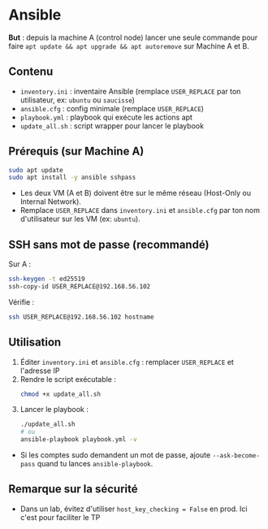 # Ansible


**But** : depuis la machine A (control node) lancer une seule commande pour faire `apt update && apt upgrade && apt autoremove` sur Machine A et B.

## Contenu
- `inventory.ini` : inventaire Ansible (remplace `USER_REPLACE` par ton utilisateur, ex: `ubuntu` ou ``saucisse``)
- `ansible.cfg`  : config minimale (remplace `USER_REPLACE`)
- `playbook.yml` : playbook qui exécute les actions apt
- `update_all.sh` : script wrapper pour lancer le playbook

## Prérequis (sur Machine A)
```bash
sudo apt update
sudo apt install -y ansible sshpass
```
- Les deux VM (A et B) doivent être sur le même réseau (Host-Only ou Internal Network).
- Remplace `USER_REPLACE` dans `inventory.ini` et `ansible.cfg` par ton nom d'utilisateur sur les VM (ex: `ubuntu`).

## SSH sans mot de passe (recommandé)
Sur A :
```bash
ssh-keygen -t ed25519
ssh-copy-id USER_REPLACE@192.168.56.102
```
Vérifie :
```bash
ssh USER_REPLACE@192.168.56.102 hostname
```

## Utilisation
1. Éditer `inventory.ini` et `ansible.cfg` : remplacer `USER_REPLACE` et l'adresse IP
2. Rendre le script exécutable :
   ```bash
   chmod +x update_all.sh
   ```
3. Lancer le playbook :
   ```bash
   ./update_all.sh
   # ou
   ansible-playbook playbook.yml -v
   ```
- Si les comptes sudo demandent un mot de passe, ajoute `--ask-become-pass` quand tu lances `ansible-playbook`.

## Remarque sur la sécurité
- Dans un lab, évitez d'utiliser `host_key_checking = False` en prod. Ici c'est pour faciliter le TP
